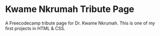 # Kwame Nkrumah Tribute Page
A Freecodecamp tribute page for Dr. Kwame Nkrumah. This is one of my first projects in HTML & CSS.
